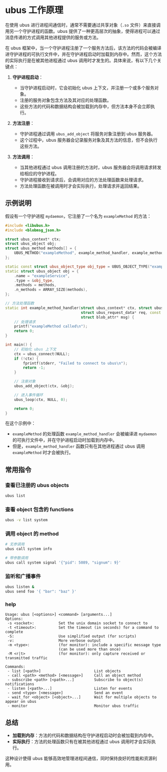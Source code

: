 # ubus 工作原理

在使用 ubus 进行进程间通信时，通常不需要通过共享对象（`.so` 文件）来直接调用另一个守护进程的函数。ubus 提供了一种更高层次的抽象，使得进程可以通过消息传递的方式调用其他进程提供的服务或方法。

在 ubus 框架中，当一个守护进程注册了一个服务方法后，该方法的代码会被编译进守护进程的可执行文件中，并在守护进程启动时加载到内存中。然而，这个方法的实际执行是在被其他进程通过 ubus 调用时才发生的。具体来说，有以下几个关键点：

1. **守护进程启动**：

   - 当守护进程启动时，它会初始化 ubus 上下文，并注册一个或多个服务对象。
   - 注册的服务对象包含方法及其对应的处理函数。
   - 这些方法的代码和数据结构会被加载到内存中，但方法本身不会立即执行。

2. **方法注册**：

   - 守护进程通过调用 `ubus_add_object` 将服务对象注册到 ubus 服务器。
   - 这个过程中，ubus 服务器会记录服务对象及其方法的信息，但不会执行这些方法。

3. **方法调用**：
   - 当其他进程通过 ubus 调用注册的方法时，ubus 服务器会将调用请求转发给相应的守护进程。
   - 守护进程接收到请求后，会调用对应的方法处理函数来处理请求。
   - 方法处理函数在被调用时才会实际执行，处理请求并返回结果。

## 示例说明

假设有一个守护进程 `mydaemon`，它注册了一个名为 `exampleMethod` 的方法：

```cpp
#include <libubus.h>
#include <blobmsg_json.h>

struct ubus_context* ctx;
struct ubus_object obj;
struct ubus_method methods[] = {
    UBUS_METHOD("exampleMethod", example_method_handler, example_method_policy),
};

static const struct ubus_object_type obj_type = UBUS_OBJECT_TYPE("exampleService", methods);
static struct ubus_object obj = {
    .name = "exampleService",
    .type = &obj_type,
    .methods = methods,
    .n_methods = ARRAY_SIZE(methods),
};

// 方法处理函数
static int example_method_handler(struct ubus_context* ctx, struct ubus_object* obj,
                                  struct ubus_request_data* req, const char* method,
                                  struct blob_attr* msg) {
    // 处理请求
    printf("exampleMethod called\n");
    return 0;
}

int main() {
    // 初始化 ubus 上下文
    ctx = ubus_connect(NULL);
    if (!ctx) {
        fprintf(stderr, "Failed to connect to ubus\n");
        return -1;
    }

    // 注册对象
    ubus_add_object(ctx, &obj);

    // 进入事件循环
    ubus_loop(ctx, NULL, 0);

    return 0;
}
```

在这个示例中：

- `exampleMethod` 的处理函数 `example_method_handler` 会被编译进 `mydaemon` 的可执行文件中，并在守护进程启动时加载到内存中。
- 但是，`example_method_handler` 函数只有在其他进程通过 ubus 调用 `exampleMethod` 时才会被执行。

## 常用指令

### 查看已注册的 ubus objects

```bash
ubus list
```

### 查看 object 包含的 functions

```bash
ubus -v list system
```

### 调用 object 的 method

```bash
# 无参调用
ubus call system info

# 带参数调用
ubus call system signal '{"pid": 5089, "signum": 9}'
```

### 监听和广播事件

```bash
ubus listen &
ubus send foo '{ "bar": "baz" }'
```

### help

```text
Usage: ubus [<options>] <command> [arguments...]
Options:
 -s <socket>:           Set the unix domain socket to connect to
 -t <timeout>:          Set the timeout (in seconds) for a command to complete
 -S:                    Use simplified output (for scripts)
 -v:                    More verbose output
 -m <type>:             (for monitor): include a specific message type
                        (can be used more than once)
 -M <r|t>               (for monitor): only capture received or transmitted traffic

Commands:
 - list [<path>]                        List objects
 - call <path> <method> [<message>]     Call an object method
 - subscribe <path> [<path>...]         Subscribe to object(s) notifications
 - listen [<path>...]                   Listen for events
 - send <type> [<message>]              Send an event
 - wait_for <object> [<object>...]      Wait for multiple objects to appear on ubus
 - monitor                              Monitor ubus traffic
```

## 总结

- **加载到内存**：方法的代码和数据结构在守护进程启动时会被加载到内存中。
- **实际执行**：方法的处理函数只有在被其他进程通过 ubus 调用时才会实际执行。

这种设计使得 ubus 能够高效地管理进程间通信，同时保持良好的性能和资源利用。
